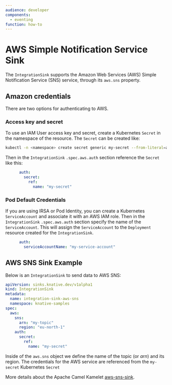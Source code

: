 ```yaml
---
audience: developer
components:
  - eventing
function: how-to
---
```


# AWS Simple Notification Service Sink

The `IntegrationSink` supports the Amazon Web Services (AWS) Simple Notification Service (SNS) service, through its `aws.sns` property.

## Amazon credentials

There are two options for authenticating to AWS.

### Access key and secret

To use an IAM User access key and secret, create a Kubernetes `Secret` in the namespace of the resource. The `Secret` can be created like:

  ```bash
  kubectl -n <namespace> create secret generic my-secret --from-literal=aws.accessKey=<accessKey> --from-literal=aws.secretKey=<secretKey>
  ```
Then in the `IntegrationSink` `.spec.aws.auth` section reference the `Secret` like this:
```yaml
      auth:
        secret:
          ref:
            name: "my-secret"
```

### Pod Default Credentials

If you are using IRSA or Pod Identity, you can create a Kubernetes `ServiceAccount` and associate it with an AWS IAM role. Then in the `IntegrationSink` `.spec.aws.auth` section specify the name of the `ServiceAccount`. This will assign the `ServiceAccount` to the `Deployment` resource created for the `IntegrationSink`.
```yaml
      auth:
        serviceAccountName: "my-service-account"
```

## AWS SNS Sink Example

Below is an `IntegrationSink` to send data to AWS SNS:

  ```yaml
  apiVersion: sinks.knative.dev/v1alpha1
  kind: IntegrationSink
  metadata:
    name: integration-sink-aws-sns
    namespace: knative-samples
  spec:
    aws:
      sns:
        arn: "my-topic"
        region: "eu-north-1"
      auth:
        secret:
          ref:
            name: "my-secret"
  ```
Inside of the `aws.sns` object we define the name of the topic (or _arn_) and its region. The credentials for the AWS service are referenced from the `my-secret` Kubernetes `Secret`

More details about the Apache Camel Kamelet [aws-sns-sink](https://camel.apache.org/camel-kamelets/latest/aws-sns-sink.html).

